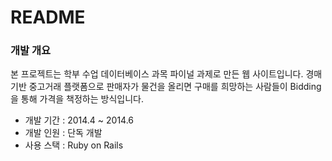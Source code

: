 # README #

### 개발 개요 ###

본 프로젝트는 학부 수업 데이터베이스 과목 파이널 과제로 만든 웹 사이트입니다.
경매 기반 중고거래 플랫폼으로 판매자가 물건을 올리면 구매를 희망하는 사람들이 Bidding을 통해 가격을 책정하는 방식입니다.

* 개발 기간 : 2014.4 ~ 2014.6
* 개발 인원 : 단독 개발
* 사용 스택 : Ruby on Rails

